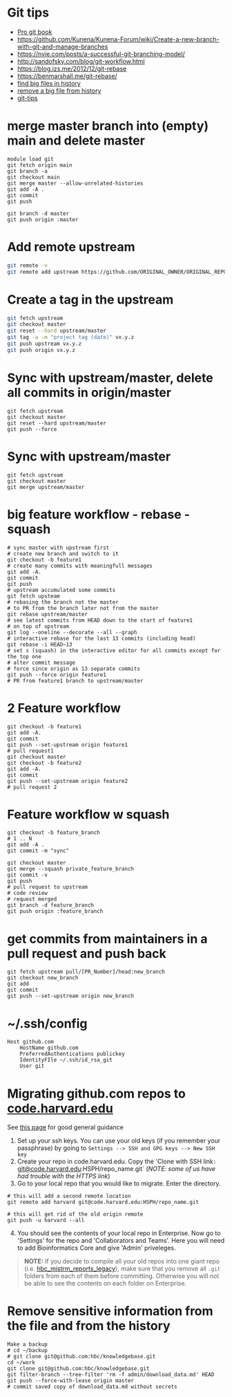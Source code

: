 # Git tips

- [Pro git book](https://git-scm.com/book/en/v2)
- https://github.com/Kunena/Kunena-Forum/wiki/Create-a-new-branch-with-git-and-manage-branches
- https://nvie.com/posts/a-successful-git-branching-model/
- http://sandofsky.com/blog/git-workflow.html
- https://blog.izs.me/2012/12/git-rebase
- https://benmarshall.me/git-rebase/
- [find big files in history](https://stackoverflow.com/questions/10622179/how-to-find-identify-large-commits-in-git-history)
- [remove a big file from history](https://www.czettner.com/2015/07/16/deleting-big-files-from-git-history.html)
- [git-tips](https://github.com/git-tips/tips)


# merge master branch into (empty) main and delete master
```
module load git
git fetch origin main
git branch -a
git checkout main
git merge master --allow-unrelated-histories
git add -A .
git commit
git push

git branch -d master
git push origin :master
```

# Add remote upstream
```bash
git remote -v
git remote add upstream https://github.com/ORIGINAL_OWNER/ORIGINAL_REPOSITORY.git
```

# Create a tag in the upstream
```bash
git fetch upstream
git checkout master
git reset --hard upstream/master
git tag -a -m "project tag (date)" vx.y.z
git push upstream vx.y.z
git push origin vx.y.z
```

# Sync with upstream/master, delete all commits in origin/master
```
git fetch upstream
git checkout master
git reset --hard upstream/master
git push --force
```

# Sync with upstream/master
```
git fetch upstream
git checkout master
git merge upstream/master
```
# big feature workflow - rebase - squash
```
# sync master with upstream first
# create new branch and switch to it
git checkout -b feature1
# create many commits with meaningfull messages
git add -A.
git commit
git push
# upstream accumulated some commits
git fetch upsteam
# rebasing the branch not the master
# to PR from the branch later not from the master
git rebase upstream/master
# see latest commits from HEAD down to the start of feature1
# on top of upstream
git log --oneline --decorate --all --graph
# interactive rebase for the last 13 commits (including head)
git rebase -i HEAD~13
# set s (squash) in the interactive editor for all commits except for the top one
# alter commit message
# force since origin as 13 separate commits
git push --force origin feature1
# PR from feature1 branch to upstream/master
```

# 2 Feature workflow
```
git checkout -b feature1
git add -A.
git commit
git push --set-upstream origin feature1
# pull request1
git checkout master
git checkout -b feature2
git add -A.
git commit
git push --set-upstream origin feature2
# pull request 2
```

# Feature workflow w squash
```
git checkout -b feature_branch
# 1 .. N
git add -A .
git commit -m "sync"

git checkout master
git merge --squash private_feature_branch
git commit -v
git push
# pull request to upstream
# code review
# request merged
git branch -d feature_branch
git push origin :feature_branch
```

# get commits from maintainers in a pull request and push back
```
git fetch upstream pull/[PR_Number]/head:new_branch
git checkout new_branch
git add 
git commit
git push --set-upstream origin new_branch
```

# ~/.ssh/config
```
Host github.com
    HostName github.com
    PreferredAuthentications publickey
    IdentityFIle ~/.ssh/id_rsa_git
    User git
```

# Migrating github.com repos to [code.harvard.edu](https://code.harvard.edu/)

See [this page](https://gist.github.com/niksumeiko/8972566) for good general guidance

1. Set up your ssh keys. You can use your old keys (if you remember your passphrase) by going to `Settings --> SSH and GPG keys --> New SSH key`
2. Create your repo in code.harvard.edu. Copy the 'Clone with SSH link`:  `git@code.harvard.edu:HSPH/repo_name.git` (*NOTE: some of us have had trouble with the HTTPS link*)
3. Go to your local repo that you would like to migrate. Enter the directory.

```
# this will add a second remote location
git remote add harvard git@code.harvard.edu:HSPH/repo_name.git

# this will get rid of the old origin remote
git push -u harvard --all
``` 

4. You should see the contents of your local repo in Enterprise. Now go to 'Settings' for the repo and 'Collaborators and Teams'. Here you will need to add Bioinformatics Core and give 'Admin' priveleges.


> **NOTE:** If you decide to compile all your old repos into one giant repo (i.e. [hbc_mistrm_reports_legacy](https://code.harvard.edu/HSPH/hbc_mistrm_reports_legacy)), make sure that you remove all `.git` folders from each of them before committing. Otherwise you will not be able to see the contents on each folder on Enterprise.

# Remove sensitive information from the file and from the history
```
Make a backup
# cd ~/backup
# git clone git@github.com:hbc/knowledgebase.git
cd ~/work
git clone git@github.com:hbc/knowledgebase.git
git filter-branch --tree-filter 'rm -f admin/download_data.md' HEAD
git push --force-with-lease origin master
# commit saved copy of download_data.md without secrets
```
